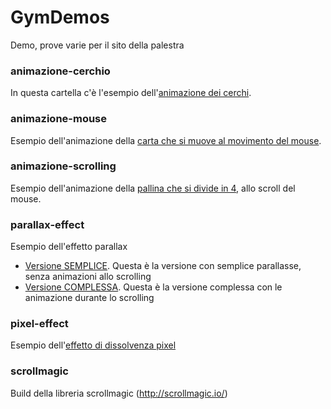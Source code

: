 # GymDemos

Demo, prove varie per il sito della palestra



### animazione-cerchio
In questa cartella c'è l'esempio dell'[animazione dei cerchi](http://demo01.dsit.it/gymdemos/animazione-cerchio/).


### animazione-mouse
Esempio dell'animazione della [carta che si muove al movimento del mouse](http://demo01.dsit.it/gymdemos/animazione-mouse).


### animazione-scrolling
Esempio dell'animazione della [pallina che si divide in 4](http://demo01.dsit.it/gymdemos/animazione-scrolling), allo scroll del mouse.


### parallax-effect
Esempio dell'effetto parallax
- [Versione SEMPLICE](http://demo01.dsit.it/gymdemos/parallax-effect/semplice.html). Questa è la versione con semplice parallasse, senza animazioni allo scrolling
- [Versione COMPLESSA](http://demo01.dsit.it/gymdemos/parallax-effect/complesso.html). Questa è la versione complessa con le animazione durante lo scrolling


### pixel-effect
Esempio dell'[effetto di dissolvenza pixel](http://demo01.dsit.it/gymdemos/pixel-effect/)


### scrollmagic
Build della libreria scrollmagic (http://scrollmagic.io/)
